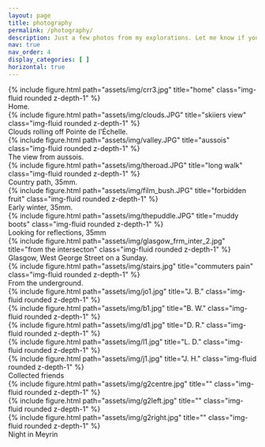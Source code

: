 ```yaml
---
layout: page
title: photography
permalink: /photography/
description: Just a few photos from my explorations. Let me know if you like them!
nav: true
nav_order: 4
display_categories: [ ]
horizontal: true
---
```


<div class="row">
    <div class="col-sm mt-3 mt-md-0">
        {% include figure.html path="assets/img/crr3.jpg" title="home" class="img-fluid rounded z-depth-1" %}
    </div>
</div>
<div class="caption">
    Home.
</div>

<div class="row">
    <div class="col-sm mt-3 mt-md-0">
        {% include figure.html path="assets/img/clouds.JPG" title="skiiers view" class="img-fluid rounded z-depth-1" %}
    </div>
</div>
<div class="caption">
    Clouds rolling off Pointe de l'Échelle.
</div>
<div class="row">
    <div class="col-sm mt-3 mt-md-0">
        {% include figure.html path="assets/img/valley.JPG" title="aussois" class="img-fluid rounded z-depth-1" %}
    </div>
</div>
<div class="caption">
    The view from aussois.
</div>


<div class="row">
    <div class="col-sm mt-3 mt-md-0">
        {% include figure.html path="assets/img/theroad.JPG" title="long walk" class="img-fluid rounded z-depth-1" %}
    </div>
</div>
<div class="caption">
    Country path, 35mm.
</div>

<div class="row">
    <div class="col-sm mt-3 mt-md-0">
        {% include figure.html path="assets/img/film_bush.JPG" title="forbidden fruit" class="img-fluid rounded z-depth-1" %}
    </div>
</div>
<div class="caption">
  Early winter, 35mm.    
</div>

<div class="row">
    <div class="col-sm mt-3 mt-md-0">
        {% include figure.html path="assets/img/thepuddle.JPG" title="muddy boots" class="img-fluid rounded z-depth-1" %}
    </div>
</div>
<div class="caption">
    Looking for reflections, 35mm
</div>

<div class="row">
    <div class="col-sm mt-3 mt-md-0">
        {% include figure.html path="assets/img/glasgow_frm_inter_2.jpg" title="from the intersecton" class="img-fluid rounded z-depth-1" %}
    </div>
</div>
<div class="caption">
    Glasgow, West George Street on a Sunday.
</div>

<div class="row">
    <div class="col-sm mt-3 mt-md-0">
        {% include figure.html path="assets/img/stairs.jpg" title="commuters pain" class="img-fluid rounded z-depth-1" %}
    </div>
</div>
<div class="caption">
    From the underground.
</div>

<div class="row">
    <div class="col-sm mt-3 mt-md-0">
        {% include figure.html path="assets/img/jo1.jpg" title="J. B." class="img-fluid rounded z-depth-1" %}
    </div>
    <div class="col-sm mt-3 mt-md-0">
        {% include figure.html path="assets/img/b1.jpg" title="B. W." class="img-fluid rounded z-depth-1" %}
    </div>
    <div class="col-sm mt-3 mt-md-0">
        {% include figure.html path="assets/img/d1.jpg" title="D. R." class="img-fluid rounded z-depth-1" %}
    </div>
</div>
<div class="caption">

</div>
<div class="row">
    <div class="col-sm mt-3 mt-md-0">
        {% include figure.html path="assets/img/l1.jpg" title="L. D." class="img-fluid rounded z-depth-1" %}
    </div>
    <div class="col-sm mt-3 mt-md-0">
        {% include figure.html path="assets/img/j1.jpg" title="J. H." class="img-fluid rounded z-depth-1" %}
    </div>
</div>
<div class="caption">
Collected friends
</div>

<div class="row">
  <div class="col-sm mt-3 mt-md-0">
        {% include figure.html path="assets/img/g2centre.jpg" title="" class="img-fluid rounded z-depth-1" %}
  </div>
</div> 
<div class="row">
    <div class="col-sm mt-3 mt-md-0">
        {% include figure.html path="assets/img/g2left.jpg" title="" class="img-fluid rounded z-depth-1" %}
    </div> 
    <div class="col-sm mt-3 mt-md-0">
        {% include figure.html path="assets/img/g2right.jpg" title="" class="img-fluid rounded z-depth-1" %}
    </div>
</div>
<div class="caption">
Night in Meyrin
</div>

